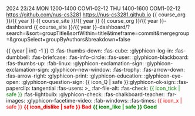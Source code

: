 <variable name="year">2024</variable>
<variable name="AY">23/24</variable>
<variable name="is_pre_sem"></variable>
<variable name="cs3281_time">MON 1200-1400</variable>
<variable name="cs3281_venue">COM1-02-12</variable>
<variable name="cs3282_time">THU 1400-1600</variable>
<variable name="cs3282_venue">COM1-02-12</variable>
<variable name="course_org">https://github.com/nus-cs3281</variable>
<variable name="course_site">https://nus-cs3281.github.io</variable>
<variable name="students_repo">{{ course_org }}/{{ year }}</variable>
<variable name="students_site">{{ course_site }}/{{ year }}</variable>
<variable name="dashboard_repo">{{ course_org }}/{{ year }}-dashboard</variable>
<variable name="dashboard_site">{{ course_site }}/{{ year }}-dashboard/?search=&sort=groupTitle&sortWithin=title&timeframe=commit&mergegroup=&groupSelect=groupByAuthors&breakdown=false</variable>


<variable name="previous_year">{{ (year | int) -1 }}</variable>
<variable name="icon_deadline">:alarm_clock:</variable>
<variable name="icon_dislike">:fas-thumbs-down:</variable>
<variable name="icon_example">:fas-cube:</variable>
<variable name="icon_embedding">:glyphicon-log-in:</variable>
<variable name="icon_exercise">:fas-dumbbell:</variable>
<variable name="icon_evidence">:fas-briefcase:</variable>
<variable name="icon_info">:fas-info-circle:</variable>
<variable name="icon_individual">:fas-user:</variable>
<variable name="icon_lecture">:glyphicon-blackboard:</variable>
<variable name="icon_like">:fas-thumbs-up:</variable>
<variable name="icon_linux">:fab-linux:</variable>
<variable name="icon_important_red"><span class="text-danger">:glyphicon-exclamation-sign:</span></variable>
<variable name="icon_important">:glyphicon-exclamation-sign:</variable>
<variable name="icon_new_window">:glyphicon-new-window:</variable>
<variable name="icon_outcome">:fas-trophy:</variable>
<variable name="icon_output">:fas-arrow-down:</variable>
<variable name="icon_output_right">:fas-arrow-right:</variable>
<variable name="icon_print">:glyphicon-print:</variable>
<variable name="icon_prereq">:glyphicon-education:</variable>
<variable name="icon_preview">:glyphicon-eye-open:</variable>
<variable name="icon_Q">:glyphicon-question-sign:</variable>
<variable name="icon_Q_A">{{ icon_Q | safe }}:glyphicon-ok-sign:</variable>
<variable name="icon_resource">:fas-paperclip:</variable>
<variable name="icon_tangential"><span class='badge badge-pill badge-secondary'>tangential</span></variable>
<variable name="icon_team">:fas-users:</variable>
<variable name="icon_terminal"><smal><span class="badge badge-secondary">&gt;_</span></smal></variable>
<variable name="icon_text">:far-file-alt:</variable>
<variable name="icon_tick">:fas-check:</variable>
<variable name="icon_tick_green"><span style="color:green">{{ icon_tick | safe }}</span></variable>
<variable name="icon_tip"><span class="badge badge-pill badge-warning">:fas-lightbulb:</span></variable>
<variable name="icon_todo">:glyphicon-check:</variable>
<variable name="icon_tutorial">:fas-chalkboard-teacher:</variable>
<variable name="icon_slides">:far-images:</variable>
<variable name="icon_video">:glyphicon-facetime-video:</variable>
<variable name="icon_windows">:fab-windows:</variable>
<variable name="icon_x">:fas-times:</variable>
<variable name="icon_x_red"><span style="color:red">{{ icon_x | safe }}</span></variable>
<variable name="bad"><font color="red"><md>**{{ icon_dislike | safe }} Bad**</md></font></variable>
<variable name="good"><font color="green"><md>**{{ icon_like | safe }} Good**</md></font></variable>
